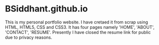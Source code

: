 # BSiddhant.github.io
This is my personal portfolio website. I have cretaed it from scrap using HTML, HTML5, CSS and CSS3. 
It has four pages namely 'HOME', 'ABOUT', 'CONTACT', 'RESUME'. Presently I have closed the resume link for public due to privacy reasons.


